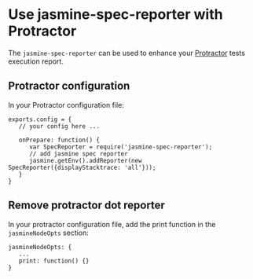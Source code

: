 Use jasmine-spec-reporter with Protractor
=========================================
The `jasmine-spec-reporter` can be used to enhance your [Protractor](https://github.com/angular/protractor) tests execution report.

## Protractor configuration
In your Protractor configuration file:

```node
exports.config = {
   // your config here ...

   onPrepare: function() {
      var SpecReporter = require('jasmine-spec-reporter');
      // add jasmine spec reporter
      jasmine.getEnv().addReporter(new SpecReporter({displayStacktrace: 'all'}));
   }
}
```

## Remove protractor dot reporter
In your protractor configuration file, add the print function in the `jasmineNodeOpts` section:

```node
jasmineNodeOpts: {
   ...
   print: function() {}
}
```
